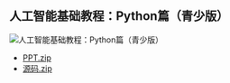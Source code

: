 ## 人工智能基础教程：Python篇（青少版）
![人工智能基础教程：Python篇（青少版）](https://user-images.githubusercontent.com/26005547/62946383-2a9b7d00-be13-11e9-8a8a-8d57a5d68024.jpg)
+ [PPT.zip](https://github.com/Baymax94/children-python/files/3497166/PPT.zip)
+ [源码.zip](https://github.com/Baymax94/children-python/files/3497167/default.zip)
